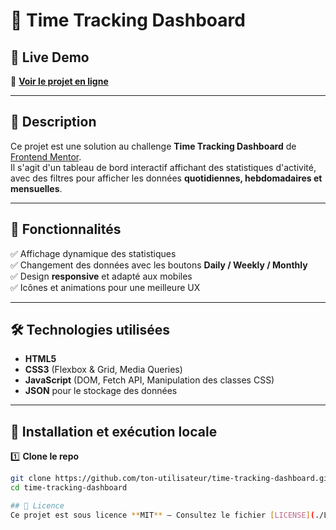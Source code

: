 # 📌 Time Tracking Dashboard


## 🔗 Live Demo
🔴 **[Voir le projet en ligne](https://julienmedina.github.io/time-tracking-dashboard/)**

---

## 📖 Description
Ce projet est une solution au challenge **Time Tracking Dashboard** de [Frontend Mentor](https://www.frontendmentor.io).  
Il s'agit d'un tableau de bord interactif affichant des statistiques d'activité, avec des filtres pour afficher les données **quotidiennes, hebdomadaires et mensuelles**.

---

## 🚀 Fonctionnalités
✅ Affichage dynamique des statistiques  
✅ Changement des données avec les boutons **Daily / Weekly / Monthly**  
✅ Design **responsive** et adapté aux mobiles  
✅ Icônes et animations pour une meilleure UX  

---

## 🛠️ Technologies utilisées
- **HTML5**  
- **CSS3** (Flexbox & Grid, Media Queries)  
- **JavaScript** (DOM, Fetch API, Manipulation des classes CSS)  
- **JSON** pour le stockage des données  

---

## 📂 Installation et exécution locale
1️⃣ **Clone le repo**  
```sh
git clone https://github.com/ton-utilisateur/time-tracking-dashboard.git
cd time-tracking-dashboard

## 📝 Licence
Ce projet est sous licence **MIT** – Consultez le fichier [LICENSE](./LICENSE) pour plus de détails.

